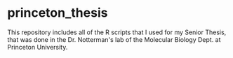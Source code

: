 # princeton_thesis
This repository includes all of the R scripts that I used for my Senior Thesis, that was done in the Dr. Notterman's lab of the Molecular Biology Dept. at Princeton University. 

